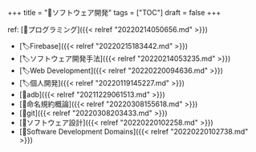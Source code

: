+++
title = "📂ソフトウェア開発"
tags = ["TOC"]
draft = false
+++

ref: [📂プログラミング]({{< relref "20220214050656.md" >}})

-   [🏷Firebase]({{< relref "20220215183442.md" >}})
-   [🏷ソフトウェア開発手法]({{< relref "20220214053235.md" >}})
-   [🏷Web Development]({{< relref "20220220094636.md" >}})
-   [🏷個人開発]({{< relref "20220119145227.md" >}})
-   [📝adb]({{< relref "20211229061513.md" >}})
-   [📝命名規約概論]({{< relref "20220308155618.md" >}})
-   [📝git]({{< relref "20220308203433.md" >}})
-   [📂ソフトウェア設計]({{< relref "20220220102258.md" >}})
-   [📂Software Development Domains]({{< relref "20220220102738.md" >}})
